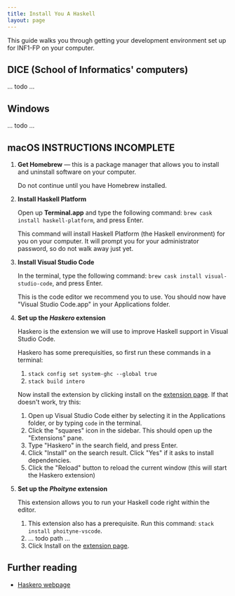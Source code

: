 ```yaml
---
title: Install You A Haskell
layout: page
---
```


This guide walks you through getting your development environment set up for INF1-FP on your computer.

## DICE (School of Informatics' computers)

... todo ...

## Windows

... todo ...

## macOS INSTRUCTIONS INCOMPLETE

1. **Get Homebrew** — this is a package manager that allows you to install and uninstall software on your computer.

   Do not continue until you have Homebrew installed.
2. **Install Haskell Platform**

   Open up **Terminal.app** and type the following command: `brew cask install haskell-platform`, and press Enter.
   
   This command will install Haskell Platform (the Haskell environment) for you on your computer. It will prompt you
   for your administrator password, so do not walk away just yet.
3. **Install Visual Studio Code**

   In the terminal, type the following command: `brew cask install visual-studio-code`, and press Enter.
   
   This is the code editor we recommend you to use. You should now have "Visual Studio Code.app" in your Applications folder.
4. **Set up the _Haskero_ extension**

   Haskero is the extension we will use to improve Haskell support in Visual Studio Code.
   
   Haskero has some prerequisities, so first run these commands in a terminal:
   1. `stack config set system-ghc --global true`
   2. `stack build intero`

   Now install the extension by clicking install on the [extension page](https://marketplace.visualstudio.com/items?itemName=Vans.haskero). If that doesn't work, try this:
   1. Open up Visual Studio Code either by selecting it in the Applications folder, or by typing `code` in the terminal.
   2. Click the "squares" icon in the sidebar. This should open up the "Extensions" pane.
   3. Type "Haskero" in the search field, and press Enter.
   4. Click "Install" on the search result. Click "Yes" if it asks to install dependencies.
   5. Click the "Reload" button to reload the current window (this will start the Haskero extension)
 5. **Set up the _Phoityne_ extension**
 
    This extension allows you to run your Haskell code right within the editor.
 
    1. This extension also has a prerequisite. Run this command: `stack install phoityne-vscode`.
    1. ... todo path ...
    1. Click Install on the [extension page](https://marketplace.visualstudio.com/items?itemName=phoityne.phoityne-vscode).
        
 ## Further reading
 
 - [Haskero webpage](https://marketplace.visualstudio.com/items?itemName=Vans.haskero)

